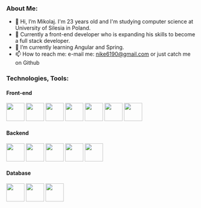 ### About Me: ###
- 👋 Hi, I’m Mikolaj. I'm 23 years old and I'm studying computer science at University of Silesia in Poland.
- 👀 Currently a front-end developer who is expanding his skills to become a full stack developer.
- 🌱 I’m currently learning Angular and Spring.
- 📫 How to reach me: e-mail me: nike6190@gmail.com or just catch me on Github

### Technologies, Tools: ###
#### Front-end ####
<div>
<img src="https://raw.githubusercontent.com/marwin1991/profile-technology-icons/refs/heads/main/icons/typescript.png" width="48">
<img src="https://raw.githubusercontent.com/marwin1991/profile-technology-icons/refs/heads/main/icons/javascript.png" width="48">
<img src="https://raw.githubusercontent.com/marwin1991/profile-technology-icons/refs/heads/main/icons/angular.png" width="48">
<img src="https://raw.githubusercontent.com/marwin1991/profile-technology-icons/refs/heads/main/icons/html.png" width="48">
<img src="https://raw.githubusercontent.com/marwin1991/profile-technology-icons/refs/heads/main/icons/css.png" width="48">
<img src="https://raw.githubusercontent.com/marwin1991/profile-technology-icons/refs/heads/main/icons/sass.png" width="48">
<img src="https://user-images.githubusercontent.com/25181517/183898054-b3d693d4-dafb-4808-a509-bab54cf5de34.png" width="48">  
</div>

#### Backend ####
<div>
  <img src="https://raw.githubusercontent.com/marwin1991/profile-technology-icons/refs/heads/main/icons/java.png" width="48">
  <img src="https://raw.githubusercontent.com/marwin1991/profile-technology-icons/refs/heads/main/icons/spring.png" width="48">
  <img src="https://raw.githubusercontent.com/marwin1991/profile-technology-icons/refs/heads/main/icons/spring_boot.png" width="48">
  <img src="https://raw.githubusercontent.com/marwin1991/profile-technology-icons/refs/heads/main/icons/maven.png" width="48">
  <img src="https://raw.githubusercontent.com/marwin1991/profile-technology-icons/refs/heads/main/icons/python.png" width="48">
</div>

#### Database ####
<div>
  <img src="https://raw.githubusercontent.com/marwin1991/profile-technology-icons/refs/heads/main/icons/postgresql.png" width="48">
  <img src="https://raw.githubusercontent.com/marwin1991/profile-technology-icons/refs/heads/main/icons/mongodb.png" width="48">
  <img src="https://raw.githubusercontent.com/marwin1991/profile-technology-icons/refs/heads/main/icons/mysql.png" width="48">
</div>
